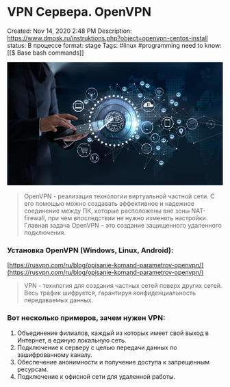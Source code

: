 # VPN Сервера. OpenVPN

Created: Nov 14, 2020 2:48 PM
Description: https://www.dmosk.ru/instruktions.php?object=openvpn-centos-install
status: В процессе
format: stage
Tags: #linux #programming 
need to know: [[$ Base  bash commands]]

![VPN%20%D0%A1%D0%B5%D1%80%D0%B2%D0%B5%D1%80%D0%B0%20OpenVPN%20f6b3ce1b499f460d83c024c148e0abec/Untitled.png](Images/Programming/VPN%20%D0%A1%D0%B5%D1%80%D0%B2%D0%B5%D1%80%D0%B0%20OpenVPN%20f6b3ce1b499f460d83c024c148e0abec/Untitled.png)

> OpenVPN - реализация технологии виртуальной частной сети. С его помощью можно создавать эффективное и надежное соединение между ПК, которые расположены вне зоны NAT-firewall, при чем впоследствии не нужно изменять настройки. Главная задача OpenVPN – это создание защищенного удаленного подключения.

### Установка OpenVPN (Windows, Linux, Android):

[https://rusvpn.com/ru/blog/opisanie-komand-parametrov-openvpn/](https://rusvpn.com/ru/blog/opisanie-komand-parametrov-openvpn/)

> VPN - технлогия для создания частных сетей поверх других сетей. Весь трафик шифруется, гарантируя конфиденциальность передаваемых данных.

### Вот несколько примеров, зачем нужен VPN:

1. Объединение филиалов, каждый из которых имеет свой выход в Интернет, в единую локальную сеть.
2. Подключение к серверу с целью передачи данных по зашифрованному каналу.
3. Обеспечение анонимности и получение доступа к запрещенным ресурсам.
4. Подключение к офисной сети для удаленной работы.
